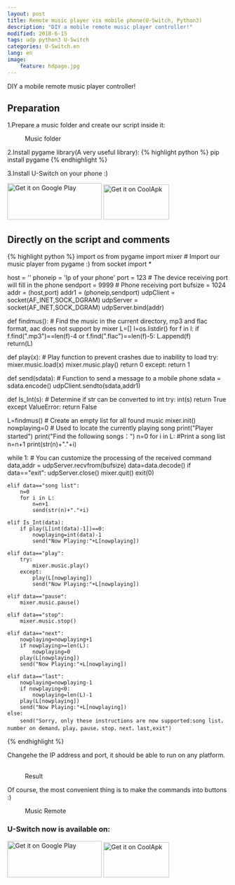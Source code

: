 ```yaml
---
layout: post
title: Remote music player via mobile phone(U-Switch, Python3)
description: "DIY a mobile remote music player controller!"
modified: 2018-6-15
tags: udp python3 U-Switch
categories: U-Switch.en
lang: en
image:
    feature: hdpage.jpg
---
```


DIY a mobile remote music player controller!

## Preparation
1.Prepare a music folder and create our script inside it:
<figure class="half center">
	<a href="{{ site.url }}/images/p2_u_cn/01-en.png"> <img src="{{ site.url }}/images/p2_u_cn/01-en.png" alt=""></a>
	<figcaption>Music folder</figcaption>
</figure>

2.Install pygame library(A very useful library):
{% highlight python %}
pip install pygame
{% endhighlight %}

3.Install U-Switch on your phone :)

<a href='https://play.google.com/store/apps/details?id=com.typey.tool.uswitch&pcampaignid=MKT-Other-global-all-co-prtnr-py-PartBadge-Mar2515-1'><img alt='Get it on Google Play' src='https://play.google.com/intl/en_us/badges/images/generic/en_badge_web_generic.png' height="83" width="215"/></a>
<a href='https://www.coolapk.com/apk/188229'><img alt='Get it on CoolApk' src='{{ site.url }}/images/coolan.png' height="80" width="150"/></a>

<script async src="//pagead2.googlesyndication.com/pagead/js/adsbygoogle.js"></script>
<script>
     (adsbygoogle = window.adsbygoogle || []).push({
          google_ad_client: "ca-pub-4098168680602409",
          enable_page_level_ads: true
     });
</script>

## Directly on the script and comments
{% highlight python %}
import os
from pygame import mixer # Import our music player from pygame :)
from socket import *


host = ''
phoneip = 'Ip of your phone'
port = 123	# The device receiving port will fill in the phone
sendport = 9999 # Phone receiving port
bufsize = 1024
addr = (host,port)
addr1 = (phoneip,sendport)
udpClient = socket(AF_INET,SOCK_DGRAM) 
udpServer = socket(AF_INET,SOCK_DGRAM)
udpServer.bind(addr)



def findmus(): # Find the music in the current directory, mp3 and flac format, aac does not support by mixer
    L=[]
    l=os.listdir()
    for f in l:
        if f.find(".mp3")==len(f)-4 or f.find(".flac")==len(f)-5:
            L.append(f)  
    return(L)

def play(x): # Play function to prevent crashes due to inability to load
    try:
        mixer.music.load(x)
        mixer.music.play()
        return 0
    except:
        return 1


def send(sdata): # Function to send a message to a mobile phone
    sdata = sdata.encode()
    udpClient.sendto(sdata,addr1)

def Is_Int(s): # Determine if str can be converted to int
    try: 
        int(s)
        return True
    except ValueError:
        return False

L=findmus() # Create an empty list for all found music
mixer.init() 
nowplaying=0 # Used to locate the currently playing song
print("Player started")
print("Find the following songs：")
n=0
for i in L: #Print a song list
    n=n+1
    print(str(n)+"."+i)

while 1: # You can customize the processing of the received command
    data,addr = udpServer.recvfrom(bufsize)
    data=data.decode()
    if data=="exit":
        udpServer.close()
        mixer.quit()
        exit(0)
        
    elif data=="song list":
        n=0
        for i in L:
            n=n+1
            send(str(n)+"."+i)
            
    elif Is_Int(data):
        if play(L[int(data)-1])==0:
            nowplaying=int(data)-1
            send("Now Playing:"+L[nowplaying])
        
    elif data=="play":
        try:
            mixer.music.play()
        except:
            play(L[nowplaying])
            send("Now Playing:"+L[nowplaying])

    elif data=="pause":
        mixer.music.pause()

    elif data=="stop":
        mixer.music.stop()

    elif data=="next":
        nowplaying=nowplaying+1
        if nowplaying>=len(L):
            nowplaying=0
        play(L[nowplaying])
        send("Now Playing:"+L[nowplaying])

    elif data=="last":
        nowplaying=nowplaying-1
        if nowplaying<0:
            nowplaying=len(L)-1
        play(L[nowplaying])
        send("Now Playing:"+L[nowplaying])
    else:
        send("Sorry, only these instructions are now supported:song list，number on demand，play，pause，stop，next，last,exit")

{% endhighlight %}

Changehe the IP address and port, it should be able to run on any platform.
<figure class="half center">
	<a href="{{ site.url }}/images/p2_u_cn/02-en.png"> <img src="{{ site.url }}/images/p2_u_cn/02-en.png" alt=""></a>
	<a href="{{ site.url }}/images/p2_u_cn/03-en.jpg"> <img src="{{ site.url }}/images/p2_u_cn/03-en.jpg" alt=""></a>
	<figcaption>Result</figcaption>
</figure>
Of course, the most convenient thing is to make the commands into buttons :)
<figure class="half center">
	<a href="{{ site.url }}/images/p2_u_cn/04-en.jpg"> <img src="{{ site.url }}/images/p2_u_cn/04-en.jpg" alt=""></a>
	<figcaption>Music Remote</figcaption>
</figure>

### U-Switch now is available on:

<a href='https://play.google.com/store/apps/details?id=com.typey.tool.uswitch&pcampaignid=MKT-Other-global-all-co-prtnr-py-PartBadge-Mar2515-1'><img alt='Get it on Google Play' src='https://play.google.com/intl/en_us/badges/images/generic/en_badge_web_generic.png' height="83" width="215"/></a>
<a href='https://www.coolapk.com/apk/188229'><img alt='Get it on CoolApk' src='{{ site.url }}/images/coolan.png' height="80" width="150"/></a>